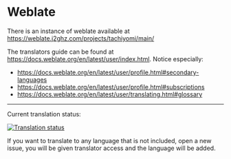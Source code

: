 # Weblate
There is an instance of weblate available at https://weblate.j2ghz.com/projects/tachiyomi/main/

The translators guide can be found at https://docs.weblate.org/en/latest/user/index.html. Notice especially:
* https://docs.weblate.org/en/latest/user/profile.html#secondary-languages
* https://docs.weblate.org/en/latest/user/profile.html#subscriptions
* https://docs.weblate.org/en/latest/user/translating.html#glossary

***
Current translation status:

[![Translation status](http://weblate.j2ghz.com/widgets/tachiyomi/-/multi-auto.svg)](http://weblate.j2ghz.com/engage/tachiyomi/?utm_source=widget)

If you want to translate to any language that is not included, open a new issue, you will be given translator access and the language will be added.